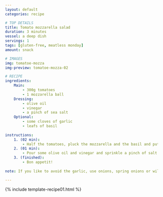 ```yaml
---
layout: default
categories: recipe

# TOP DETAILS
title: Tomato mozzarella salad
duration: 3 minutes
vessel: a deep dish
servings: 1
tags: [gluten-free, meatless monday]
amount: snack

# IMAGES
img: tomatoe-mozza
img-preview: tomatoe-mozza-02

# RECIPE
ingredients:
    Main:
        - 300g tomatoes
        - 1 mozzarella ball
    Dressing:
        - olive oil
        - vinegar
        - a pinch of sea salt
    Optional:
        - some cloves of garlic
        - leafs of basil
        
instructions:
    1. (02 min): 
        - Half the tomatoes, pluck the mozzarella and the basil and put the ingredients into a bowl or a deep dish.
    2. (01 min): 
        - Pour some olive oil and vinegar and sprinkle a pinch of salt over it.
    3. (finished): 
        - Bon appetit!
  
note: If you like to avoid the garlic, use onions, spring onions or wild garlic instead. 

---
```

<!--more-->

{% include template-recipe01.html %}


